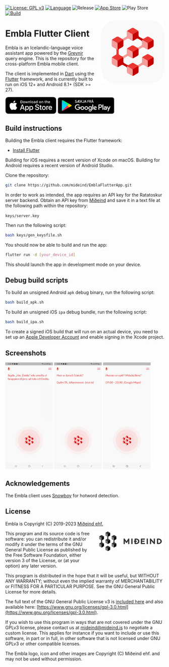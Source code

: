 [![License: GPL v3](https://img.shields.io/badge/License-GPLv3-blue.svg)](https://www.gnu.org/licenses/gpl-3.0)
[![Language](https://img.shields.io/badge/language-dart-lightblue)]()
![Release](https://shields.io/github/v/release/mideind/EmblaFlutterApp?display_name=tag)
[![App Store](https://img.shields.io/itunes/v/1485887184?label=App%20Store)](https://apps.apple.com/us/app/embla/id1485887184?platform=iphone)
![Play Store](https://img.shields.io/endpoint?color=green&logo=google-play&logoColor=green&url=https%3A%2F%2Fplay.cuzi.workers.dev%2Fplay%3Fi%3Dis.mideind.embla%26l%3DPlay%2520Store%26m%3D%24version)
[![Build](https://github.com/mideind/EmblaFlutterApp/actions/workflows/main.yml/badge.svg)]()

<img src="img/app_icon.png" align="right" width="200" height="200" style="margin-left:20px;">

# Embla Flutter Client

Embla is an Icelandic-language voice assistant app powered by the
[Greynir](https://greynir.is) query engine. This is the repository
for the cross-platform Embla mobile client.

The client is implemented in [Dart](https://dart.dev/) using the
[Flutter](https://flutter.dev) framework, and is currently built to
run on iOS 12+ and Android 8.1+ (SDK >= 27).

<p float="left">
    <a href="https://apps.apple.com/is/app/embla/id1485887184"><img alt="Download in App Store" src="img/app_store.png" width="162"></a>
    <a href="https://play.google.com/store/apps/details?id=is.mideind.embla"><img alt="Download on Google Play" src="img/play_store.png" width="180">
    </a>
</p>

## Build instructions

Building the Embla client requires the Flutter framework:

* [Install Flutter](https://flutter.dev/docs/get-started/install)

Building for iOS requires a recent version of Xcode on macOS.
Building for Android requires a recent version of Android Studio.

Clone the repository:

```bash
git clone https://github.com/mideind/EmblaFlutterApp.git
```

In order to work as intended, the app requires an API key for the Ratatoskur server
backend. Obtain an API key from [Miðeind](https://mideind.is) and save it in a text
file at the following path within the repository:

```keys/server.key```

Then run the following script:

```bash
bash keys/gen_keysfile.sh
```

You should now be able to build and run the app:

```bash
flutter run -d [your_device_id]
```

This should launch the app in development mode on your device.

## Debug build scripts

To build an unsigned Android `apk` debug binary, run the following script:

```bash
bash build_apk.sh
```

To build an unsigned iOS `ipa` debug bundle, run the following script:

```bash
bash build_ipa.sh
```

To create a signed iOS build that will run on an actual device, you need to set
up an [Apple Developer Account](https://developer.apple.com) and enable signing
in the Xcode project.

## Screenshots

<p float="left">
    <img src="img/screenshot_1.jpg" width="30%" alt="Embla Android screenshot 1">
    <img src="img/screenshot_2.jpg" width="30%" alt="Embla Android screenshot 2">
    <img src="img/screenshot_3.jpg" width="30%" alt="Embla Android screenshot 3">
</p>

## Acknowledgements

The Embla client uses [Snowboy](https://github.com/seasalt-ai/snowboy) for hotword
detection.

## License

Embla is Copyright (C) 2019-2023 [Miðeind ehf.](https://mideind.is)

<a href="https://mideind.is"><img src="assets/images/mideind_logo.png" alt="Miðeind ehf."
width="214" height="66" align="right" style="margin-left:20px; margin-bottom: 20px;"></a>

This program and its source code is free software: you can redistribute it and/or modify it
under the terms of the GNU General Public License as published by the Free
Software Foundation, either version 3 of the License, or (at your option) any later
version.

This program is distributed in the hope that it will be useful, but WITHOUT
ANY WARRANTY; without even the implied warranty of MERCHANTABILITY or FITNESS FOR
A PARTICULAR PURPOSE. See the GNU General Public License for more details.

The full text of the GNU General Public License v3 is
[included here](https://github.com/mideind/PyEmbla/blob/master/LICENSE.txt)
and also available here:
[https://www.gnu.org/licenses/gpl-3.0.html](https://www.gnu.org/licenses/gpl-3.0.html).

If you wish to use this program in ways that are not covered under the
GNU GPLv3 license, please contact us at [mideind@mideind.is](mailto:mideind@mideind.is)
to negotiate a custom license. This applies for instance if you want to include or use
this software, in part or in full, in other software that is not licensed under
GNU GPLv3 or other compatible licenses.

The Embla logo, icon and other images are Copyright (C) Miðeind ehf. and may not
be used without permission.

